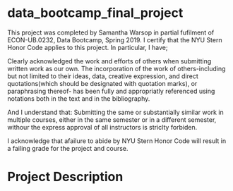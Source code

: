 # data_bootcamp_final_project


This project was completed by Samantha Warsop in partial fufilment of ECON-UB.0232, Data Bootcamp, Spring 2019. I certify that the NYU Stern Honor Code applies to this project. In particular, I have;

Clearly acknowledged the work and efforts of others when submitting written work as our own. The incorporation of the work of others-including but not limited to their ideas, data, creative expression, and direct quotations(which should be designated with quotation marks), or paraphrasing thereof- has been fully and appropriatly referenced using notations both in the text and in the bibliography. 

And I understand that:
Submitting the same or substantially similar work in multiple courses, either in the same semester or in a different semester, withour the express approval of all instructors is striclty forbiden. 

I acknowledge that afailure to abide by NYU Stern Honor Code will result in a failing grade for the project and course. 

# Project Description 
